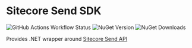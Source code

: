 ﻿# Sitecore Send SDK
![GitHub Actions Workflow Status](https://img.shields.io/github/actions/workflow/status/izharikov/SitecoreSend/dotnet.yml)
![NuGet Version](https://img.shields.io/nuget/v/SitecoreSend.SDK)
![NuGet Downloads](https://img.shields.io/nuget/dt/SitecoreSend.SDK)

Provides .NET wrapper around [Sitecore Send API](https://doc.sitecore.com/send/en/developers/api-documentation/index-en.html)
